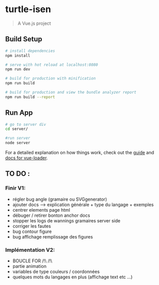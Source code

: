 # turtle-isen

> A Vue.js project

## Build Setup

``` bash
# install dependencies
npm install

# serve with hot reload at localhost:8080
npm run dev

# build for production with minification
npm run build

# build for production and view the bundle analyzer report
npm run build --report
```

## Run App

``` bash
# go to server div
cd server/

#run server
node server

```
For a detailed explanation on how things work, check out the [guide](http://vuejs-templates.github.io/webpack/) and [docs for vue-loader](http://vuejs.github.io/vue-loader).

## TO DO :
### Finir V1:
- régler bug angle (gramaire ou SVGgenerator)
- ajouter docs --> explication générale + type du langage + exemples 
- centrer elements page html
- débuger / retirer bonton anchor docs
- stopper les logs de wannings gramaires server side
- corriger les fautes
- bug contour figure
- bug affichage remplissage des figures

### Implémentation V2: 
- BOUCLE FOR /!\ /!\
- partie animation 
- variables de type couleurs / coordonnées
- quelques mots du langages en plus (affichage text etc ...)
